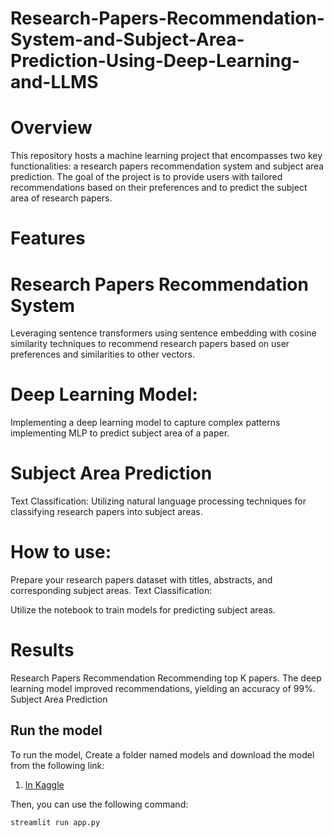# Research-Papers-Recommendation-System-and-Subject-Area-Prediction-Using-Deep-Learning-and-LLMS
# Overview
This repository hosts a machine learning project that encompasses two key functionalities: a research papers recommendation system and subject area prediction. The goal of the project is to provide users with tailored recommendations based on their preferences and to predict the subject area of research papers.

# Features
# Research Papers Recommendation System
Leveraging sentence transformers using sentence embedding with cosine similarity techniques to recommend research papers based on user preferences and similarities to other vectors.

# Deep Learning Model: 
Implementing a deep learning model to capture complex patterns implementing MLP to predict subject area of a paper.

# Subject Area Prediction
Text Classification: Utilizing natural language processing techniques for classifying research papers into subject areas.

# How to use:
Prepare your research papers dataset with titles, abstracts, and corresponding subject areas.
Text Classification:

Utilize the  notebook to train models for predicting subject areas.
# Results
Research Papers Recommendation
Recommending top K papers.
The deep learning model improved recommendations, yielding an accuracy of 99%.
Subject Area Prediction

## Run the model
To run the model, 
Create a folder named models and download the model from the following link:
1. [In Kaggle](https://www.kaggle.com/datasets/noorsaeed/research-paper-all-trained-saved-files)

Then, you can use the following command:
```bash
streamlit run app.py
``` 
